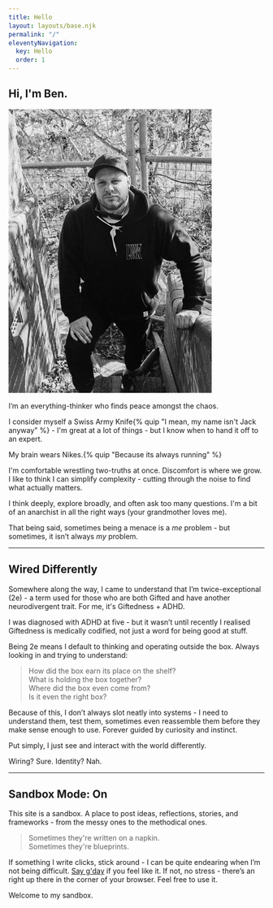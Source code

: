 ```yaml
---
title: Hello
layout: layouts/base.njk
permalink: "/"
eleventyNavigation:
  key: Hello
  order: 1
---
```


<section class="main-block">
  <h1 class="typewriter-heading">
    <span class="typewriter">
      <i data-lucide="hand"></i> Hi, I'm Ben.
    </span>
  </h1>  
  <article class="bio-block">
    <img src="./imgs/BD-sm.JPG" alt="Ben" class="float-image">
    <p><i data-lucide="brain"></i> I’m an everything-thinker who finds peace amongst the chaos.</p>
    <p><i data-lucide="wrench" class="icon-adjust"></i> I consider myself a Swiss Army Knife{% quip "I mean, my name isn't Jack anyway" %} - I'm great at a lot of things - but I know when to hand it off to an expert.</p>
    <p class="nikes">My brain wears Nikes.{% quip "Because its always running" %}</p>
    <p><i data-lucide="help-circle"></i> I'm comfortable wrestling two-truths at once. Discomfort is where we grow. I like to think I can simplify complexity - cutting through the noise to find what actually matters.</p>
    <p><i data-lucide="zap"></i> I think deeply, explore broadly, and often ask too many questions. I'm a bit of an anarchist in all the right ways (your grandmother loves me).</p>
    <p><i data-lucide="flame"></i> That being said, sometimes being a menace is a <em class="color-indiandred">me</em> problem - but sometimes, it isn’t always <em class="color-indiandred">my</em> problem.</p>
    <hr>
    <h2><i data-lucide="circuit-board"></i> Wired Differently</h2>
    <p>Somewhere along the way, I came to understand that I’m twice-exceptional (2e) - a term used for those who are both Gifted and have another neurodivergent trait. For me, it's Giftedness + ADHD.</p>
    <p>I was diagnosed with ADHD at five - but it wasn’t until recently I realised Giftedness is medically codified, not just a word for being good at stuff.</p>
    <p>Being 2e means I default to thinking and operating outside the box. Always looking in and trying to understand:</p>
      <blockquote>
        How did the box earn its place on the shelf?<br>
        What is holding the box together?<br>
        Where did the box even come from?<br>
        Is it even the right box?<br>
      </blockquote>
    <p>Because of this, I don’t always slot neatly into systems - I need to understand them, test them, sometimes even reassemble them before they make sense enough to use. Forever guided by curiosity and instinct.</p>
    <p>Put simply, I just see and interact with the world differently.</p>
    <p class="identity-callout">
      <span class="color-affirm">Wiring? Sure.</span> 
      <span class="color-muted"> Identity? Nah.</span>
    </p>
    <hr>
    <h2 class="l-indent-half"><i data-lucide="toggle-right"></i> Sandbox Mode: On</h2>
    <p><i data-lucide="globe"></i> This site is a sandbox. A place to post ideas, reflections, stories, and frameworks - from the messy ones to the methodical ones.</p>
    <blockquote>
      Sometimes they're written on a napkin.<br>  
      Sometimes they're blueprints.
    </blockquote>
    <p><i data-lucide="mail"></i> If something I write clicks, stick around - I can be quite endearing when I’m not being difficult. <a href="https://www.linkedin.com/in/ben-deery" target="_blank" rel="noopener">Say g'day</a> if you feel like it. If not, no stress - there’s an <i data-lucide="x" class="color-red"></i>right up there in the corner of your browser. Feel free to use it.</p>
    <p class="sandbox-welcome">Welcome to my sandbox.</p>
  </article>
</section>
